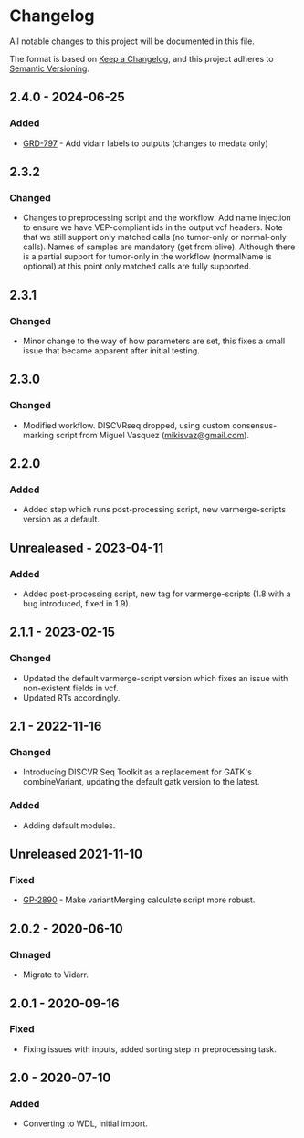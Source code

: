 # Changelog
All notable changes to this project will be documented in this file.

The format is based on [Keep a Changelog](https://keepachangelog.com/en/1.0.0/),
and this project adheres to [Semantic Versioning](https://semver.org/spec/v2.0.0.html).

## 2.4.0 - 2024-06-25
### Added
- [GRD-797](https://jira.oicr.on.ca/browse/GRD-797) - Add vidarr labels to outputs (changes to medata only)

## 2.3.2
### Changed
- Changes to preprocessing script and the workflow: Add name injection to ensure we have VEP-compliant ids in the output vcf headers. Note that we still support only matched calls (no tumor-only or normal-only calls). Names of samples are mandatory (get from olive). Although there is a partial support for tumor-only in the workflow (normalName is optional) at this point only matched calls are fully supported.

## 2.3.1
### Changed
- Minor change to the way of how parameters are set, this fixes a small issue that became apparent after initial testing.

## 2.3.0
### Changed
- Modified workflow. DISCVRseq dropped, using custom consensus-marking script from Miguel Vasquez (mikisvaz@gmail.com).

## 2.2.0
### Added
- Added step which runs post-processing script, new varmerge-scripts version as a default.

## Unrealeased - 2023-04-11
### Added
- Added post-processing script, new tag for varmerge-scripts (1.8 with a bug introduced, fixed in 1.9).

## 2.1.1 - 2023-02-15
### Changed
- Updated  the default varmerge-script version which fixes an issue with non-existent fields in vcf.
- Updated RTs accordingly.

## 2.1 - 2022-11-16
### Changed
- Introducing DISCVR Seq Toolkit as a replacement for GATK's combineVariant, updating the default gatk version to the latest.

### Added
- Adding default modules.

## Unreleased 2021-11-10
### Fixed
- [GP-2890](https://jira.oicr.on.ca/browse/GP-2890) - Make variantMerging calculate script more robust.

## 2.0.2 - 2020-06-10
### Chnaged
- Migrate to Vidarr.

## 2.0.1 - 2020-09-16
### Fixed
- Fixing issues with inputs, added sorting step in preprocessing task.

## 2.0   - 2020-07-10
### Added
- Converting to WDL, initial import.
